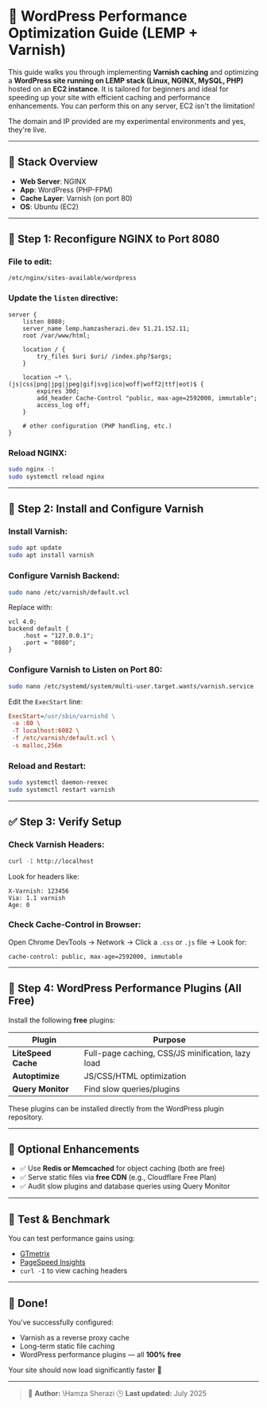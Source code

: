 # 🚀 WordPress Performance Optimization Guide (LEMP + Varnish)

This guide walks you through implementing **Varnish caching** and optimizing a **WordPress site running on LEMP stack (Linux, NGINX, MySQL, PHP)** hosted on an **EC2 instance**. It is tailored for beginners and ideal for speeding up your site with efficient caching and performance enhancements. You can perform this on any server, EC2 isn't the limitation!

The domain and IP provided are my experimental environments and yes, they're live.

---

## 🧱 Stack Overview

* **Web Server**: NGINX
* **App**: WordPress (PHP-FPM)
* **Cache Layer**: Varnish (on port 80)
* **OS**: Ubuntu (EC2)

---

## 🔧 Step 1: Reconfigure NGINX to Port 8080

### File to edit:

```
/etc/nginx/sites-available/wordpress
```

### Update the `listen` directive:

```nginx
server {
    listen 8080;
    server_name lemp.hamzasherazi.dev 51.21.152.11;
    root /var/www/html;

    location / {
        try_files $uri $uri/ /index.php?$args;
    }

    location ~* \.(js|css|png|jpg|jpeg|gif|svg|ico|woff|woff2|ttf|eot)$ {
        expires 30d;
        add_header Cache-Control "public, max-age=2592000, immutable";
        access_log off;
    }

    # other configuration (PHP handling, etc.)
}
```

### Reload NGINX:

```bash
sudo nginx -t
sudo systemctl reload nginx
```

---

## 🚀 Step 2: Install and Configure Varnish

### Install Varnish:

```bash
sudo apt update
sudo apt install varnish
```

### Configure Varnish Backend:

```bash
sudo nano /etc/varnish/default.vcl
```

Replace with:

```vcl
vcl 4.0;
backend default {
    .host = "127.0.0.1";
    .port = "8080";
}
```

### Configure Varnish to Listen on Port 80:

```bash
sudo nano /etc/systemd/system/multi-user.target.wants/varnish.service
```

Edit the `ExecStart` line:

```ini
ExecStart=/usr/sbin/varnishd \
 -a :80 \
 -T localhost:6082 \
 -f /etc/varnish/default.vcl \
 -s malloc,256m
```

### Reload and Restart:

```bash
sudo systemctl daemon-reexec
sudo systemctl restart varnish
```

---

## ✅ Step 3: Verify Setup

### Check Varnish Headers:

```bash
curl -I http://localhost
```

Look for headers like:

```
X-Varnish: 123456
Via: 1.1 varnish
Age: 0
```

### Check Cache-Control in Browser:

Open Chrome DevTools → Network → Click a `.css` or `.js` file → Look for:

```
cache-control: public, max-age=2592000, immutable
```

---

## 🤉 Step 4: WordPress Performance Plugins (All Free)

Install the following **free** plugins:

| Plugin              | Purpose                                           |
| ------------------- | ------------------------------------------------- |
| **LiteSpeed Cache** | Full-page caching, CSS/JS minification, lazy load |
| **Autoptimize**     | JS/CSS/HTML optimization                          |
| **Query Monitor**   | Find slow queries/plugins                         |

These plugins can be installed directly from the WordPress plugin repository.

---

## 🔄 Optional Enhancements

* ✅ Use **Redis or Memcached** for object caching (both are free)
* ✅ Serve static files via **free CDN** (e.g., Cloudflare Free Plan)
* ✅ Audit slow plugins and database queries using Query Monitor

---

## 🧪 Test & Benchmark

You can test performance gains using:

* [GTmetrix](https://gtmetrix.com)
* [PageSpeed Insights](https://pagespeed.web.dev/)
* `curl -I` to view caching headers

---

## 🎉 Done!

You’ve successfully configured:

* Varnish as a reverse proxy cache
* Long-term static file caching
* WordPress performance plugins — all **100% free**

Your site should now load significantly faster 🚀

---

> 📘️ **Author:** \Hamza Sherazi
> 🕒 **Last updated:** July 2025
